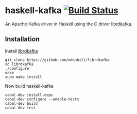 haskell-kafka [![Build Status](https://travis-ci.org/yanatan16/haskell-kafka.svg)](https://travis-ci.org/yanatan16/haskell-kafka)
=============

An Apache Kafka driver in Haskell using the C driver [librdkafka](https://github.com/edenhill/librdkafka).

## Installation

Install [librdkafka](https://github.com/edenhill/librdkafka)

```
git clone https://github.com/edenhill/librdkafka
cd librdkafka
./configure
make
sudo make install
```

Now build haskell-kafka

```
cabal-dev install-deps
cabal-dev configure --enable-tests
cabal-dev build
cabal-dev test
```